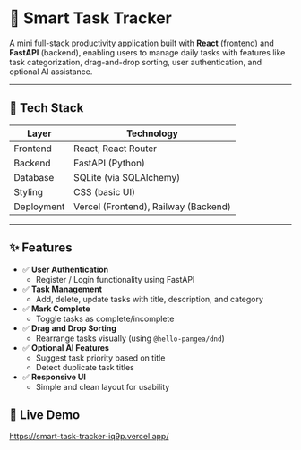 # 🧠 Smart Task Tracker

A mini full-stack productivity application built with **React** (frontend) and **FastAPI** (backend), enabling users to manage daily tasks with features like task categorization, drag-and-drop sorting, user authentication, and optional AI assistance.

---

## 🔧 Tech Stack

| Layer     | Technology             |
|-----------|------------------------|
| Frontend  | React, React Router    |
| Backend   | FastAPI (Python)       |
| Database  | SQLite (via SQLAlchemy)|
| Styling   | CSS (basic UI)         |
| Deployment| Vercel (Frontend), Railway (Backend) |

---

## ✨ Features

- ✅ **User Authentication**
  - Register / Login functionality using FastAPI
- ✅ **Task Management**
  - Add, delete, update tasks with title, description, and category
- ✅ **Mark Complete**
  - Toggle tasks as complete/incomplete
- ✅ **Drag and Drop Sorting**
  - Rearrange tasks visually (using `@hello-pangea/dnd`)
- ✅ **Optional AI Features**
  - Suggest task priority based on title
  - Detect duplicate task titles
- ✅ **Responsive UI**
  - Simple and clean layout for usability
## 🚀 Live Demo
https://smart-task-tracker-iq9p.vercel.app/
